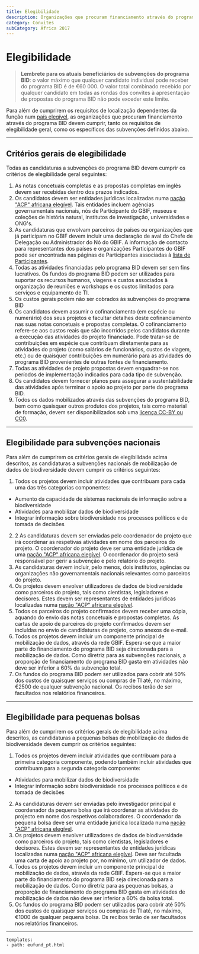 ```yaml
---
title: Elegibilidade
description: Organizações que procuram financiamento através do programa BID deve atender aos requisitos gerais e específicos de concessão de elegibilidade.
category: Convites
subCategory: África 2017
---
```

# Elegibilidade

> **Lembrete para os atuais beneficiários de subvenções do programa BID**: o valor máximo que qualquer candidato individual pode receber do programa BID é de €60 000. O valor total combinado recebido por qualquer candidato em todas as rondas dos convites à apresentação de propostas do programa BID não pode exceder este limite.

Para além de cumprirem os requisitos de localização dependentes da função num [país elegível](/calls/africa-2017/eligible-countries), as organizações que procuram financiamento através do programa BID devem cumprir, tanto os requisitos de elegibilidade geral, como os específicos das subvenções definidos abaixo. 

<!-- toc -->
<!-- tocstop -->

-----------------------

## Critérios gerais de elegibilidade

Todas as candidaturas a subvenções do programa BID devem cumprir os critérios de elegibilidade geral seguintes:
1. As notas concetuais completas e as propostas completas em inglês devem ser recebidas dentro dos prazos indicados.
2. Os candidatos devem ser entidades jurídicas localizadas numa [nação "ACP" africana elegível](../eligible-countries). Tais entidades incluem agências governamentais nacionais, nós de Participante do GBIF, museus e coleções de história natural, institutos de investigação, universidades e ONG's.
3. As candidaturas que envolvam parceiros de países ou organizações que já participam no GBIF devem incluir uma declaração de aval do Chefe de Delegação ou Administrador do Nó do GBIF. A informação de contacto para representantes dos países e organizações Participantes do GBIF pode ser encontrada nas páginas de Participantes associadas à [lista de Participantes](http://www.gbif.org/participation/participant-list).
4. Todas as atividades financiadas pelo programa BID devem ser sem fins lucrativos. Os fundos do programa BID podem ser utilizados para suportar os recursos humanos, viagens e custos associados à organização de reuniões e workshops e os custos limitados para serviços e equipamento de TI.
5. Os custos gerais podem não ser cobrados às subvenções do programa BID
6. Os candidatos devem assumir o cofinanciamento (em espécie ou numerário) dos seus projetos e facultar detalhes deste cofinanciamento nas suas notas concetuais e propostas completas. O cofinanciamento refere-se aos custos reais que são incorridos pelos candidatos durante a execução das atividades do projeto financiado. Pode tratar-se de contribuições em espécie que contribuam diretamente para as atividades do projeto (como salários de funcionários, custos de viagem, etc.) ou de quaisquer contribuições em numerário para as atividades do programa BID provenientes de outras fontes de financiamento.
7. Todas as atividades de projeto propostas devem enquadrar-se nos períodos de implementação indicados para cada tipo de subvenção.
8. Os candidatos devem fornecer planos para assegurar a sustentabilidade das atividades após terminar o apoio ao projeto por parte do programa BID.
9. Todos os dados mobilizados através das subvenções do programa BID, bem como quaisquer outros produtos dos projetos, tais como material de formação, devem ser disponibilizados sob uma [licença CC-BY ou CC0](http://www.gbif.org/newsroom/news/data-licensing-and-endorsement).

-----------------------

## Elegibilidade para subvenções nacionais

Para além de cumprirem os critérios gerais de elegibilidade acima descritos, as candidaturas a subvenções nacionais de mobilização de dados de biodiversidade devem cumprir os critérios seguintes:
1. Todos os projetos devem incluir atividades que contribuam para cada uma das três categorias componentes:
  + Aumento da capacidade de sistemas nacionais de informação sobre a biodiversidade
  + Atividades para mobilizar dados de biodiversidade
  + Integrar informação sobre biodiversidade nos processos políticos e de tomada de decisões
2. 2	As candidaturas devem ser enviadas pelo coordenador do projeto que irá coordenar as respetivas atividades em nome dos parceiros do projeto. O coordenador do projeto deve ser uma entidade jurídica de uma [nação "ACP" africana elegível](../eligible-countries). O coordenador do projeto será responsável por gerir a subvenção e pelo relatório do projeto.
3. As candidaturas devem incluir, pelo menos, dois institutos, agências ou organizações não governamentais nacionais relevantes como parceiros do projeto.
4. Os projetos devem envolver utilizadores de dados de biodiversidade como parceiros do projeto, tais como cientistas, legisladores e decisores. Estes devem ser representantes de entidades jurídicas localizadas numa [nação "ACP" africana elegível](../eligible-countries).
5. Todos os parceiros do projeto confirmados devem receber uma cópia, aquando do envio das notas concetuais e propostas completas. As cartas de apoio de parceiros do projeto confirmados devem ser incluídas no envio de candidaturas de projeto, como anexos de e-mail.
6. Todos os projetos devem incluir um componente principal de mobilização de dados, através da rede GBIF. Espera-se que a maior parte do financiamento do programa BID seja direcionada para a mobilização de dados. Como diretriz para as subvenções nacionais, a proporção de financiamento do programa BID gasta em atividades não deve ser inferior a 60% da subvenção total.
7. Os fundos do programa BID podem ser utilizados para cobrir até 50% dos custos de quaisquer serviços ou compras de TI até, no máximo, €2500 de qualquer subvenção nacional. Os recibos terão de ser facultados nos relatórios financeiros.

-----------------------

## Elegibilidade para pequenas bolsas

Para além de cumprirem os critérios gerais de elegibilidade acima descritos, as candidaturas a pequenas bolsas de mobilização de dados de biodiversidade devem cumprir os critérios seguintes:
1. Todos os projetos devem incluir atividades que contribuam para a primeira categoria componente, podendo também incluir atividades que contribuam para a segunda categoria componente:
  +	Atividades para mobilizar dados de biodiversidade
  +	Integrar informação sobre biodiversidade nos processos políticos e de tomada de decisões
2. As candidaturas devem ser enviadas pelo investigador principal e coordenador da pequena bolsa que irá coordenar as atividades do projecto em nome dos respetivos colaboradores. O coordenador da pequena bolsa deve ser uma entidade jurídica localizada numa [nação "ACP" africana elegível](../eligible-countries).
3. Os projetos devem envolver utilizadores de dados de biodiversidade como parceiros do projeto, tais como cientistas, legisladores e decisores. Estes devem ser representantes de entidades jurídicas localizadas numa [nação "ACP" africana elegível](../eligible-countries). Deve ser facultada uma carta de apoio ao projeto por, no mínimo, um utilizador de dados.
4. Todos os projetos devem incluir um componente principal de mobilização de dados, através da rede GBIF.  Espera-se que a maior parte do financiamento do programa BID seja direcionada para a mobilização de dados. Como diretriz para as pequenas bolsas, a proporção de financiamento do programa BID gasta em atividades de mobilização de dados não deve ser inferior a 60% da bolsa total.
5. Os fundos do programa BID podem ser utilizados para cobrir até 50% dos custos de quaisquer serviços ou compras de TI até, no máximo, €1000 de qualquer pequena bolsa. Os recibos terão de ser facultados nos relatórios financeiros.

---------
```styledYaml
templates:
- path: eufund_pt.html
```
